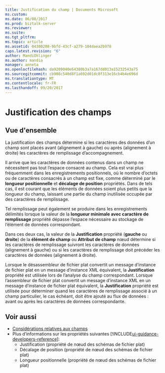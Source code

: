 ```yaml
---
title: Justification du champ | Documents Microsoft
ms.custom: 
ms.date: 06/08/2017
ms.prod: biztalk-server
ms.reviewer: 
ms.suite: 
ms.tgt_pltfrm: 
ms.topic: article
ms.assetid: 04380208-9bfd-43cf-a279-104daea2b978
caps.latest.revision: "6"
author: MandiOhlinger
ms.author: mandia
manager: anneta
ms.openlocfilehash: da9209040e64380b3a7a167dd013a15232543a75
ms.sourcegitcommit: cb908c540d8f1a692d01dc8f313e16cb4b4e696d
ms.translationtype: MT
ms.contentlocale: fr-FR
ms.lasthandoff: 09/20/2017
---
```

# <a name="field-justification"></a>Justification des champs

## <a name="overview"></a>Vue d'ensemble
La justification des champs détermine si les caractères des données d’un champ sont placés avant (alignement à gauche) ou après (alignement à droite) les caractères de remplissage d’accompagnement.  
  
 Il arrive que les caractères de données contenus dans un champ ne nécessitent pas tout l’espace consacré au champ. Cela est vrai plus fréquemment dans les enregistrements positionnels, où le nombre d’octets ou de caractères consacrés à un champ est fixe, comme déterminé par le **longueur positionnelle** et **décalage de position** propriétés. Dans de tels cas, il est courant que les éléments de données soient plus petits que la longueur du champ, laissant une partie du champ inutilisée occupée par des caractères de remplissage.  
  
 Tel remplissage peut également se produire dans les enregistrements délimités lorsque la valeur de la **longueur minimale avec caractère de remplissage** propriété dépasse l’espace nécessaire au stockage de l’élément de données correspondant.  
  
 Dans ces deux cas, la valeur de la **Justification** propriété (**gauche** ou **droite**) de la **élément de champ** ou **Attribut de champ** nœud détermine si les caractères de remplissage suivront les caractères de données (alignement à gauche) ou si les caractères de remplissage doit précéder les caractères de données (alignement à droite).  
  
 Lorsque le désassembleur de fichier plat convertit un message d’instance de fichier plat en un message d’instance XML équivalent, la **Justification** propriété est utilisée lors de l’analyse du champ correspondant. Lorsque l’assembleur de fichier plat convertit un message d’instance XML en un message d’instance de fichier plat équivalent, la **Justification** propriété est utilisée pour déterminer quand les caractères de remplissage associé à un champ particulier, le cas échéant, doit être ajouté au flux de données : avant ou après les caractères de données correspondante.  
  
## <a name="see-also"></a>Voir aussi  
- [Considérations relatives aux champs](../core/field-considerations.md)   
- Plus d’informations sur les propriétés suivantes [!INCLUDE[ui-guidance-developers-reference](../includes/ui-guidance-developers-reference.md)]:  
    - Justification (propriété de nœud des schémas de fichier plat)  
    - Décalage de position (propriété de nœud des schémas de fichier plat)  
    - Longueur positionnelle (propriété de nœud des schémas de fichier plat)